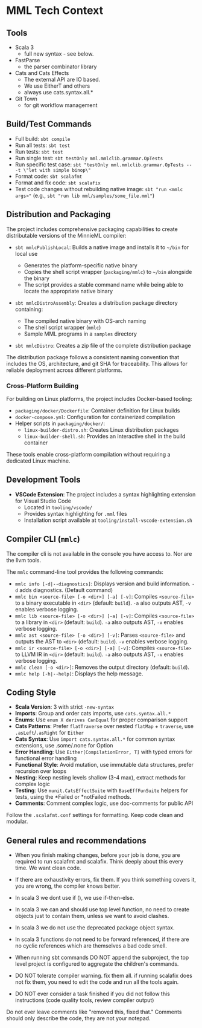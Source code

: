 # MML Tech Context

## Tools

- Scala 3
  - full new syntax - see below.
- FastParse
  - the parser combinator library
- Cats and Cats Effects
  - The external API are IO based.
  - We use EitherT and others
  - always use cats.syntax.all.\*
- Git Town
  - for git workflow management

## Build/Test Commands

- Full build: `sbt compile`
- Run all tests: `sbt test`
- Run tests: `sbt test`
- Run single test: `sbt testOnly mml.mmlclib.grammar.OpTests`
- Run specific test case: `sbt "testOnly mml.mmlclib.grammar.OpTests -- -t \"let with simple binop\"`
- Format code: `sbt scalafmt`
- Format and fix code: `sbt scalafix`
- Test code changes without rebuilding native image: `sbt "run <mmlc args>"` (e.g., `sbt "run lib mml/samples/some_file.mml"`)

## Distribution and Packaging

The project includes comprehensive packaging capabilities to create distributable versions of the MinnieML compiler:

- `sbt mmlcPublishLocal`: Builds a native image and installs it to `~/bin` for local use

  - Generates the platform-specific native binary
  - Copies the shell script wrapper (`packaging/mmlc`) to `~/bin` alongside the binary
  - The script provides a stable command name while being able to locate the appropriate native binary

- `sbt mmlcDistroAssembly`: Creates a distribution package directory containing:

  - The compiled native binary with OS-arch naming
  - The shell script wrapper (`mmlc`)
  - Sample MML programs in a `samples` directory

- `sbt mmlcDistro`: Creates a zip file of the complete distribution package

The distribution package follows a consistent naming convention that includes the OS, architecture, and git SHA for traceability. This allows for reliable deployment across different platforms.

### Cross-Platform Building

For building on Linux platforms, the project includes Docker-based tooling:

- `packaging/docker/Dockerfile`: Container definition for Linux builds
- `docker-compose.yml`: Configuration for containerized compilation
- Helper scripts in `packaging/docker/`:
  - `linux-builder-distro.sh`: Creates Linux distribution packages
  - `linux-builder-shell.sh`: Provides an interactive shell in the build container

These tools enable cross-platform compilation without requiring a dedicated Linux machine.

## Development Tools

- **VSCode Extension**: The project includes a syntax highlighting extension for Visual Studio Code
  - Located in `tooling/vscode/`
  - Provides syntax highlighting for `.mml` files
  - Installation script available at `tooling/install-vscode-extension.sh`

## Compiler CLI (`mmlc`)

The compiler cli is not available in the console you have access to.
Nor are the llvm tools.

The `mmlc` command-line tool provides the following commands:

- `mmlc info [-d|--diagnostics]`: Displays version and build information. `-d` adds diagnostics. (Default command)
- `mmlc bin <source-file> [-o <dir>] [-a] [-v]`: Compiles `<source-file>` to a binary executable in `<dir>` (default: `build`). `-a` also outputs AST, `-v` enables verbose logging.
- `mmlc lib <source-file> [-o <dir>] [-a] [-v]`: Compiles `<source-file>` to a library in `<dir>` (default: `build`). `-a` also outputs AST, `-v` enables verbose logging.
- `mmlc ast <source-file> [-o <dir>] [-v]`: Parses `<source-file>` and outputs the AST to `<dir>` (default: `build`). `-v` enables verbose logging.
- `mmlc ir <source-file> [-o <dir>] [-a] [-v]`: Compiles `<source-file>` to LLVM IR in `<dir>` (default: `build`). `-a` also outputs AST, `-v` enables verbose logging.
- `mmlc clean [-o <dir>]`: Removes the output directory (default: `build`).
- `mmlc help [-h|--help]`: Displays the help message.

## Coding Style

- **Scala Version**: 3 with strict `-new-syntax`
- **Imports**: Group and order cats imports, use `cats.syntax.all.*`
- **Enums**: Use `enum X derives CanEqual` for proper comparison support
- **Cats Patterns**: Prefer `flatTraverse` over nested `flatMap` + `traverse`, use `.asLeft`/`.asRight` for `Either`
- **Cats Syntax**: Use `import cats.syntax.all.*` for common syntax extensions, use .some/.none for Option
- **Error Handling**: Use `Either[CompilationError, T]` with typed errors for functional error handling
- **Functional Style**: Avoid mutation, use immutable data structures, prefer recursion over loops
- **Nesting**: Keep nesting levels shallow (3-4 max), extract methods for complex logic
- **Testing**: Use `munit.CatsEffectSuite` with `BaseEffFunSuite` helpers for tests, using the *Failed or *notFailed methods.
- **Comments**: Comment complex logic, use doc-comments for public API

Follow the `.scalafmt.conf` settings for formatting. Keep code clean and modular.

## General rules and recommendations

- When you finish making changes, before your job is done, you are required to run scalafmt and scalafix. Think deeply about this every time. We want clean code.

- If there are exhaustivity errors, fix them. If you think something covers it, you are wrong, the compiler knows better.

- In scala 3 we dont use if (), we use if-then-else.
- In scala 3 we can and should use top level function, no need to create objects just to contain them, unless we want to avoid clashes.
- In scala 3 we do not use the deprecated package object syntax.
- In scala 3 functions do not need to be forward referenced, if there are no cyclic references which are themselves a bad code smell.

- When running sbt commands DO NOT append the subproject, the top level project is configured to aggregate the children's commands.

- DO NOT tolerate compiler warning. fix them all. if running scalafix
  does not fix them, you need to edit the code and run all the tools again.

- DO NOT ever consider a task finished if you did not follow this instructions (code quality tools, review compiler output)

Do not ever leave comments like "removed this, fixed that."
Comments should only describe the code, they are not your notepad.
